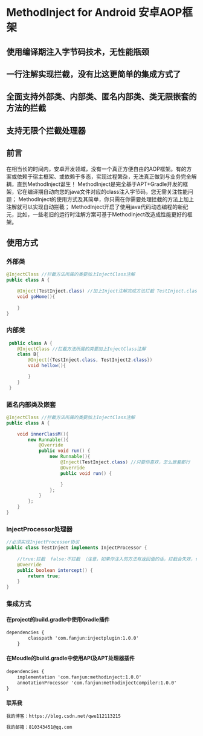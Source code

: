# MethodInject for Android 安卓AOP框架
## 使用编译期注入字节码技术，无性能瓶颈
## 一行注解实现拦截，没有比这更简单的集成方式了
## 全面支持外部类、内部类、匿名内部类、类无限嵌套的方法的拦截
## 支持无限个拦截处理器

## 前言
在相当长的时间内，安卓开发领域，没有一个真正方便自由的AOP框架。有的方案或依赖于宿主框架、或依赖于多态，实现过程繁杂，无法真正做到与业务完全解耦，直到MethodInject诞生！
MethodInject是完全基于APT+Gradle开发的框架，它在编译期自动向您的java文件对应的class注入字节码，您无需关注性能问题；
MethodInject的使用方式及其简单，你只需在你需要处理拦截的方法上加上注解就可以实现自动拦截；
MethodInject开启了使用java代码动态编程的新纪元，比如，一些老旧的运行时注解方案可基于MethodInject改造成性能更好的框架。
## 使用方式
### 外部类
```Java
@InjectClass //拦截方法所属的类要加上InjectClass注解
public class A {

    @Inject(TestInject.class) //加上Inject注解完成方法拦截 TestInject.class为你自定义的拦截处理器
    void goHome(){
        
    }
}
```

### 内部类
```Java
 public class A {
    @InjectClass //拦截方法所属的类要加上InjectClass注解
    class B{
        @Inject({TestInject.class, TestInject2.class}) 
        void hellow(){

        }
    }   
 }

```
### 匿名内部类及嵌套
```Java
@InjectClass //拦截方法所属的类要加上InjectClass注解
public class A {

    void innerClassM(){
        new Runnable(){
            @Override
            public void run() {
                new Runnable(){
                    @Inject(TestInject.class) //只要你喜欢，怎么嵌套都行
                    @Override
                    public void run() {

                    }
                };
            }
        };
    }
}
```
### InjectProcessor处理器
```Java
//必须实现InjectProcessor协议
public class TestInject implements InjectProcessor {
    
    //true:拦截  false:不拦截 （注意，如果你注入的方法有返回值的话，拦截会失效，但依然会执行这个方法）
    @Override
    public boolean intercept() {
        return true;
    }
}
```

### 集成方式

#### 在project的build.gradle中使用Gradle插件
```Xml
dependencies {
        classpath 'com.fanjun:injectplugin:1.0.0'
    }
```
#### 在Moudle的build.gradle中使用API及APT处理器插件
```Xml
dependencies {
    implementation 'com.fanjun:methodinject:1.0.0'
    annotationProcessor 'com.fanjun:methodinjectcompiler:1.0.0'
}
```

#### 联系我
```Xml
我的博客：https://blog.csdn.net/qwe112113215
```
```Xml
我的邮箱：810343451@qq.com
```
